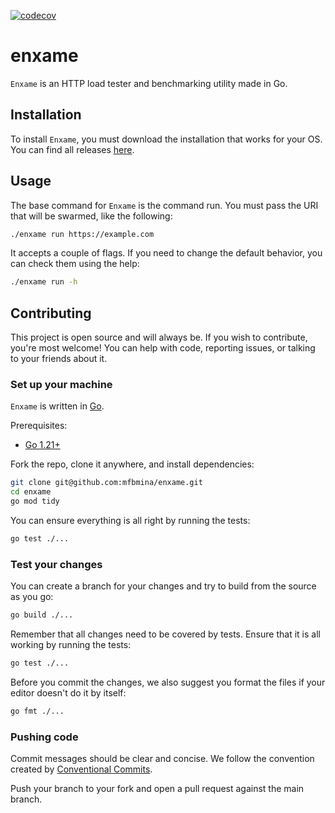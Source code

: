 [![codecov](https://codecov.io/gh/mfbmina/enxame/graph/badge.svg?token=NQJ4SCDISO)](https://codecov.io/gh/mfbmina/enxame)
# enxame
`Enxame` is an HTTP load tester and benchmarking utility made in Go.

## Installation

To install `Enxame`, you must download the installation that works for your OS. You can find all releases [here](https://github.com/mfbmina/enxame/releases).

## Usage

The base command for `Enxame` is the command run. You must pass the URI that will be swarmed, like the following:

```sh
./enxame run https://example.com
```

It accepts a couple of flags. If you need to change the default behavior, you can check them using the help:

```sh
./enxame run -h
```

## Contributing

This project is open source and will always be. If you wish to contribute, you're most welcome! You can help with code, reporting issues, or talking to your friends about it.

### Set up your machine

`Enxame` is written in [Go](https://golang.org/).

Prerequisites:
- [Go 1.21+](https://go.dev/doc/install)

Fork the repo, clone it anywhere, and install dependencies:

```sh
git clone git@github.com:mfbmina/enxame.git
cd enxame
go mod tidy
```

You can ensure everything is all right by running the tests:

```sh
go test ./...
```

### Test your changes

You can create a branch for your changes and try to build from the source as you go:

```sh
go build ./...
```

Remember that all changes need to be covered by tests. Ensure that it is all working by running the tests:

```sh
go test ./...
```

Before you commit the changes, we also suggest you format the files if your editor doesn't do it by itself:

```sh
go fmt ./...
```

### Pushing code

Commit messages should be clear and concise. We follow the convention created by [Conventional Commits](https://www.conventionalcommits.org).

Push your branch to your fork and open a pull request against the main branch.
